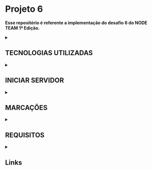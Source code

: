 
<h1>Projeto 6</h1>

<b>Esse repositório é referente a implementação do desafio 6 do NODE TEAM 1ª Edição.</b>

<details>
    <summary><h2>TECNOLOGIAS UTILIZADAS</h2></summary>
    <b>
        nodejs
        typescript
        sequelize
        postgresql
        jwt
        bcrypt
        joi
        express
        dotenv
        multer
    </b>
</details>


<details>
    <summary><h2>INICIAR SERVIDOR</h2></summary>
    <code>npm start</code>
    ou 
    <code>yarn start</code>
</details>


<details>

<summary><h2>MARCAÇÕES</h2></summary>

<b>

| Símbolo    | Significado        |
| :--------: | :----------------: |
|     ✅    |  Feito e testado    |
|     ✔️    |  Apenas feito       |
|     ❌    |  Não feito          |
</b>

</details>


<details>
    <summary><h2>REQUISITOS</h2></summary>

USUÁRIO ADMINISTRADOR

    - Registrar ✅ 

    - Fazer login ✅

    - Atualizar perfil ✅

    - Criar ponto turístico✅

        - Criar imagem do ponto turístico ✅

        - Apagar imagem do ponto turístico✅

    - Alterar ponto turístico ✅

    - Inativar ponto turístico ✅

    - Remover avaliação do usuário ✔️

    - Inativar usuários ✔️

    - Criar permissão de cadastro de admin ✅


USUÁRIO COMUM

    - Criar avaliação do ponto turístico ✔️

        - Criar avaliação ✅

        - Atualizar avaliação ✅

        - Add imagens da avaliação ✔️

        - Apagar imagens da avaliação ✔️

    - Registrar ✔️

    - Fazer login ✅

    - Atualizar perfil ✅


PONTO TURÍSTICO

    - Atualizar a média de avaliações de acordo com a nota dada pelo usuário ✔️


PÚBLICO

    - Listagem de pontos turísticos se estiver ativo ✔️

    - Listagem das avaliações de um ponto turístico ✔️

    - Buscar ponto turístico pelo cep, endereço, cidade e estado ✔️


DOCUMENTAÇÃO

    - Fazer a documentação da api com swagger ❌
</details>


<details>
    <summary><h2>Links</h2></summary>

## NODE TEAM
<p>https://github.com/nodejsbrasil/nodeteam</p>

## PROJETO 6
<p>https://github.com/nodejsbrasil/nodeteam/blob/main/projetos/projeto-6.md</p>
</details>
